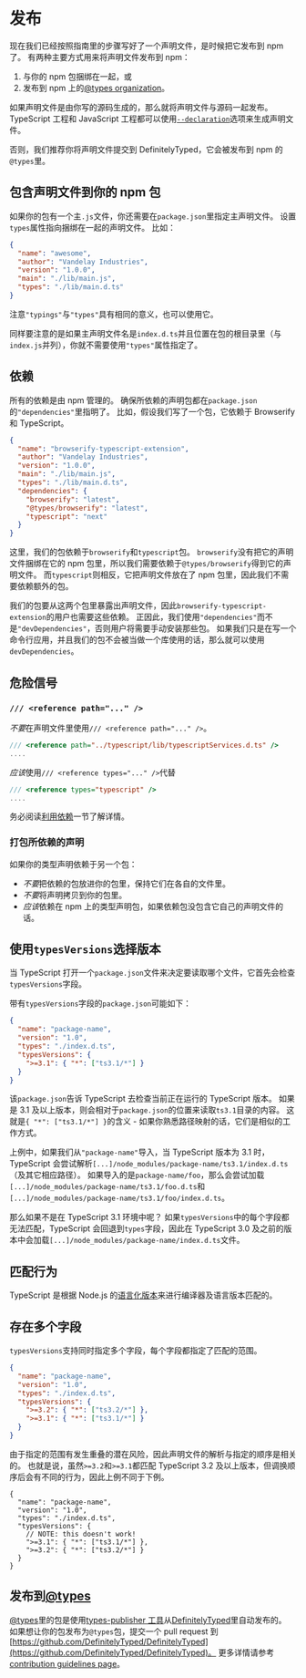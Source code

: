 # 发布

现在我们已经按照指南里的步骤写好了一个声明文件，是时候把它发布到 npm 了。
有两种主要方式用来将声明文件发布到 npm：

1. 与你的 npm 包捆绑在一起，或
2. 发布到 npm 上的[@types organization](https://www.npmjs.com/~types)。

如果声明文件是由你写的源码生成的，那么就将声明文件与源码一起发布。
TypeScript 工程和 JavaScript 工程都可以使用[`--declaration`](/tsconfig#declaration)选项来生成声明文件。

否则，我们推荐你将声明文件提交到 DefinitelyTyped，它会被发布到 npm 的`@types`里。

## 包含声明文件到你的 npm 包

如果你的包有一个主`.js`文件，你还需要在`package.json`里指定主声明文件。
设置`types`属性指向捆绑在一起的声明文件。 比如：

```json
{
  "name": "awesome",
  "author": "Vandelay Industries",
  "version": "1.0.0",
  "main": "./lib/main.js",
  "types": "./lib/main.d.ts"
}
```

注意`"typings"`与`"types"`具有相同的意义，也可以使用它。

同样要注意的是如果主声明文件名是`index.d.ts`并且位置在包的根目录里（与`index.js`并列），你就不需要使用`"types"`属性指定了。

## 依赖

所有的依赖是由 npm 管理的。
确保所依赖的声明包都在`package.json`的`"dependencies"`里指明了。
比如，假设我们写了一个包，它依赖于 Browserify 和 TypeScript。

```json
{
  "name": "browserify-typescript-extension",
  "author": "Vandelay Industries",
  "version": "1.0.0",
  "main": "./lib/main.js",
  "types": "./lib/main.d.ts",
  "dependencies": {
    "browserify": "latest",
    "@types/browserify": "latest",
    "typescript": "next"
  }
}
```

这里，我们的包依赖于`browserify`和`typescript`包。 `browserify`没有把它的声明文件捆绑在它的 npm 包里，所以我们需要依赖于`@types/browserify`得到它的声明文件。
而`typescript`则相反，它把声明文件放在了 npm 包里，因此我们不需要依赖额外的包。

我们的包要从这两个包里暴露出声明文件，因此`browserify-typescript-extension`的用户也需要这些依赖。 正因此，我们使用`"dependencies"`而不是`"devDependencies"`，否则用户将需要手动安装那些包。 如果我们只是在写一个命令行应用，并且我们的包不会被当做一个库使用的话，那么就可以使用`devDependencies`。

## 危险信号

### `/// <reference path="..." />`

*不要*在声明文件里使用`/// <reference path="..." />`。

```ts
/// <reference path="../typescript/lib/typescriptServices.d.ts" />
....
```

*应该*使用`/// <reference types="..." />`代替

```ts
/// <reference types="typescript" />
....
```

务必阅读[利用依赖](./library-structures.md#利用依赖)一节了解详情。

### 打包所依赖的声明

如果你的类型声明依赖于另一个包：

- *不要*把依赖的包放进你的包里，保持它们在各自的文件里。
- *不要*将声明拷贝到你的包里。
- *应该*依赖在 npm 上的类型声明包，如果依赖包没包含它自己的声明文件的话。

## 使用`typesVersions`选择版本

当 TypeScript 打开一个`package.json`文件来决定要读取哪个文件，它首先会检查`typesVersions`字段。

带有`typesVersions`字段的`package.json`可能如下：

```json
{
  "name": "package-name",
  "version": "1.0",
  "types": "./index.d.ts",
  "typesVersions": {
    ">=3.1": { "*": ["ts3.1/*"] }
  }
}
```

该`package.json`告诉 TypeScript 去检查当前正在运行的 TypeScript 版本。
如果是 3.1 及以上版本，则会相对于`package.json`的位置来读取`ts3.1`目录的内容。
这就是`{ "*": ["ts3.1/*"] }`的含义 - 如果你熟悉路径映射的话，它们是相似的工作方式。

上例中，如果我们从`"package-name"`导入，当 TypeScript 版本为 3.1 时，TypeScript 会尝试解析`[...]/node_modules/package-name/ts3.1/index.d.ts`（及其它相应路径）。
如果导入的是`package-name/foo`，那么会尝试加载`[...]/node_modules/package-name/ts3.1/foo.d.ts`和`[...]/node_modules/package-name/ts3.1/foo/index.d.ts`。

那么如果不是在 TypeScript 3.1 环境中呢？
如果`typesVersions`中的每个字段都无法匹配，TypeScript 会回退到`types`字段，因此在 TypeScript 3.0 及之前的版本中会加载`[...]/node_modules/package-name/index.d.ts`文件。

## 匹配行为

TypeScript 是根据 Node.js 的[语言化版本](https://github.com/npm/node-semver#ranges)来进行编译器及语言版本匹配的。

## 存在多个字段

`typesVersions`支持同时指定多个字段，每个字段都指定了匹配的范围。

```json tsconfig
{
  "name": "package-name",
  "version": "1.0",
  "types": "./index.d.ts",
  "typesVersions": {
    ">=3.2": { "*": ["ts3.2/*"] },
    ">=3.1": { "*": ["ts3.1/*"] }
  }
}
```

由于指定的范围有发生重叠的潜在风险，因此声明文件的解析与指定的顺序是相关的。
也就是说，虽然`>=3.2`和`>=3.1`都匹配 TypeScript 3.2 及以上版本，但调换顺序后会有不同的行为，因此上例不同于下例。

```jsonc tsconfig
{
  "name": "package-name",
  "version": "1.0",
  "types": "./index.d.ts",
  "typesVersions": {
    // NOTE: this doesn't work!
    ">=3.1": { "*": ["ts3.1/*"] },
    ">=3.2": { "*": ["ts3.2/*"] }
  }
}
```

## 发布到[@types](https://www.npmjs.com/~types)

[@types](https://www.npmjs.com/~types)里的包是使用[types-publisher 工具](https://github.com/Microsoft/types-publisher)从[DefinitelyTyped](https://github.com/DefinitelyTyped/DefinitelyTyped)里自动发布的。
如果想让你的包发布为`@types`包，提交一个 pull request 到[https://github.com/DefinitelyTyped/DefinitelyTyped](https://github.com/DefinitelyTyped/DefinitelyTyped)。
更多详情请参考[contribution guidelines page](http://definitelytyped.org/guides/contributing.html)。
